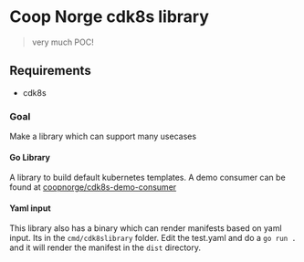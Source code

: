 # Coop Norge cdk8s library

> very much POC!


## Requirements

* cdk8s 

### Goal

Make a library which can support many usecases

#### Go Library

A library to build default kubernetes templates. A demo consumer can be found at [coopnorge/cdk8s-demo-consumer](https://github.com/coopnorge/cdk8s-demo-consumer)

#### Yaml input

This library also has a binary which can render manifests based on yaml input. Its in the `cmd/cdk8slibrary` folder. Edit the test.yaml and do a `go run .` and it will render the manifest in the `dist` directory.
